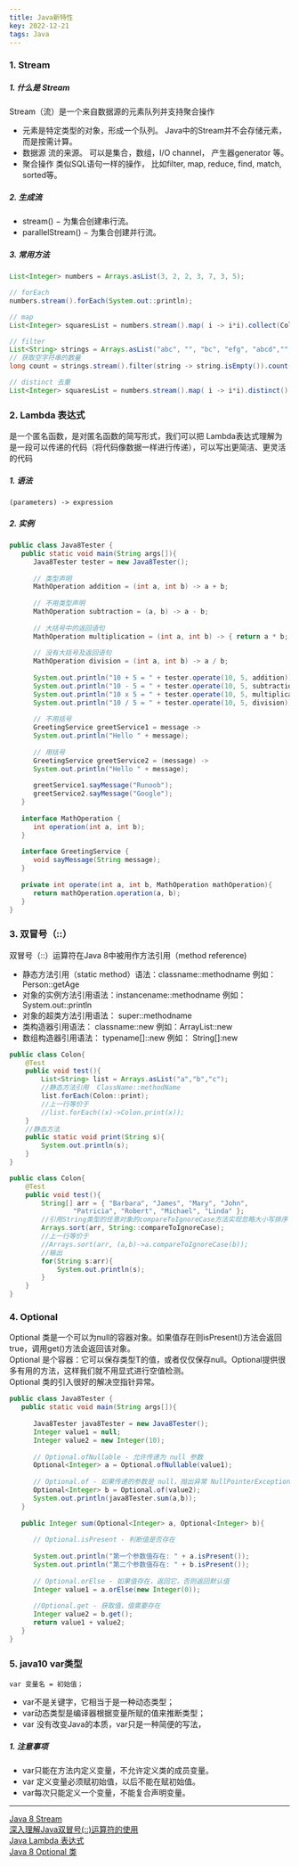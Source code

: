 ```yaml
---
title: Java新特性
key: 2022-12-21
tags: Java
---
```


### 1. Stream
##### 1. 什么是 Stream
Stream（流）是一个来自数据源的元素队列并支持聚合操作
- 元素是特定类型的对象，形成一个队列。 Java中的Stream并不会存储元素，而是按需计算。
- 数据源 流的来源。 可以是集合，数组，I/O channel， 产生器generator 等。
- 聚合操作 类似SQL语句一样的操作， 比如filter, map, reduce, find, match, sorted等。

##### 2. 生成流
- stream() − 为集合创建串行流。
- parallelStream() − 为集合创建并行流。

##### 3. 常用方法
```java
List<Integer> numbers = Arrays.asList(3, 2, 2, 3, 7, 3, 5);

// forEach
numbers.stream().forEach(System.out::println);

// map
List<Integer> squaresList = numbers.stream().map( i -> i*i).collect(Collectors.toList());

// filter
List<String> strings = Arrays.asList("abc", "", "bc", "efg", "abcd","", "jkl");
// 获取空字符串的数量
long count = strings.stream().filter(string -> string.isEmpty()).count()

// distinct 去重
List<Integer> squaresList = numbers.stream().map( i -> i*i).distinct().collect(Collectors.toList());
```

### 2. Lambda 表达式
是一个匿名函数，是对匿名函数的简写形式，我们可以把 Lambda表达式理解为是一段可以传递的代码（将代码像数据一样进行传递），可以写出更简洁、更灵活的代码

##### 1. 语法
`(parameters) -> expression`

##### 2. 实例
```java
public class Java8Tester {
   public static void main(String args[]){
      Java8Tester tester = new Java8Tester();
        
      // 类型声明
      MathOperation addition = (int a, int b) -> a + b;
        
      // 不用类型声明
      MathOperation subtraction = (a, b) -> a - b;
        
      // 大括号中的返回语句
      MathOperation multiplication = (int a, int b) -> { return a * b; };
        
      // 没有大括号及返回语句
      MathOperation division = (int a, int b) -> a / b;
        
      System.out.println("10 + 5 = " + tester.operate(10, 5, addition));
      System.out.println("10 - 5 = " + tester.operate(10, 5, subtraction));
      System.out.println("10 x 5 = " + tester.operate(10, 5, multiplication));
      System.out.println("10 / 5 = " + tester.operate(10, 5, division));
        
      // 不用括号
      GreetingService greetService1 = message ->
      System.out.println("Hello " + message);
        
      // 用括号
      GreetingService greetService2 = (message) ->
      System.out.println("Hello " + message);
        
      greetService1.sayMessage("Runoob");
      greetService2.sayMessage("Google");
   }
    
   interface MathOperation {
      int operation(int a, int b);
   }
    
   interface GreetingService {
      void sayMessage(String message);
   }
    
   private int operate(int a, int b, MathOperation mathOperation){
      return mathOperation.operation(a, b);
   }
}


```

### 3. 双冒号（::）
双冒号（::）运算符在Java 8中被用作方法引用（method reference)
- 静态方法引用（static method）语法：classname::methodname 例如：Person::getAge
- 对象的实例方法引用语法：instancename::methodname 例如：System.out::println
- 对象的超类方法引用语法： super::methodname
- 类构造器引用语法： classname::new 例如：ArrayList::new
- 数组构造器引用语法： typename[]::new 例如： String[]:new

```java
public class Colon{
    @Test
    public void test(){
        List<String> list = Arrays.asList("a","b","c");
        //静态方法引用  ClassName::methodName
        list.forEach(Colon::print);
        //上一行等价于
        //list.forEach((x)->Colon.print(x));
    }
    //静态方法
    public static void print(String s){
        System.out.println(s);
    }
}

public class Colon{
    @Test
    public void test(){
        String[] arr = { "Barbara", "James", "Mary", "John",
                "Patricia", "Robert", "Michael", "Linda" };
        //引用String类型的任意对象的compareToIgnoreCase方法实现忽略大小写排序
        Arrays.sort(arr, String::compareToIgnoreCase);
        //上一行等价于
        //Arrays.sort(arr, (a,b)->a.compareToIgnoreCase(b));
        //输出
        for(String s:arr){
            System.out.println(s);
        }
    }
}
```
### 4. Optional
Optional 类是一个可以为null的容器对象。如果值存在则isPresent()方法会返回true，调用get()方法会返回该对象。   
Optional 是个容器：它可以保存类型T的值，或者仅仅保存null。Optional提供很多有用的方法，这样我们就不用显式进行空值检测。   
Optional 类的引入很好的解决空指针异常。

```java
public class Java8Tester {
   public static void main(String args[]){
   
      Java8Tester java8Tester = new Java8Tester();
      Integer value1 = null;
      Integer value2 = new Integer(10);
        
      // Optional.ofNullable - 允许传递为 null 参数
      Optional<Integer> a = Optional.ofNullable(value1);
        
      // Optional.of - 如果传递的参数是 null，抛出异常 NullPointerException
      Optional<Integer> b = Optional.of(value2);
      System.out.println(java8Tester.sum(a,b));
   }
    
   public Integer sum(Optional<Integer> a, Optional<Integer> b){
    
      // Optional.isPresent - 判断值是否存在
        
      System.out.println("第一个参数值存在: " + a.isPresent());
      System.out.println("第二个参数值存在: " + b.isPresent());
        
      // Optional.orElse - 如果值存在，返回它，否则返回默认值
      Integer value1 = a.orElse(new Integer(0));
        
      //Optional.get - 获取值，值需要存在
      Integer value2 = b.get();
      return value1 + value2;
   }
}
```

### 5. java10 var类型
`var 变量名 = 初始值；`   
- var不是关键字，它相当于是一种动态类型；
- var动态类型是编译器根据变量所赋的值来推断类型；
- var 没有改变Java的本质，var只是一种简便的写法，

##### 1. 注意事项
- var只能在方法内定义变量，不允许定义类的成员变量。
- var 定义变量必须赋初始值，以后不能在赋初始值。
- var每次只能定义一个变量，不能复合声明变量。

----

[Java 8 Stream](https://www.runoob.com/java/java8-streams.html)  
[深入理解Java双冒号(::)运算符的使用](https://blog.csdn.net/zhoufanyang_china/article/details/87798829)  
[Java Lambda 表达式](https://www.runoob.com/java/java8-lambda-expressions.html)  
[Java 8 Optional 类](https://www.runoob.com/java/java8-optional-class.html)  

